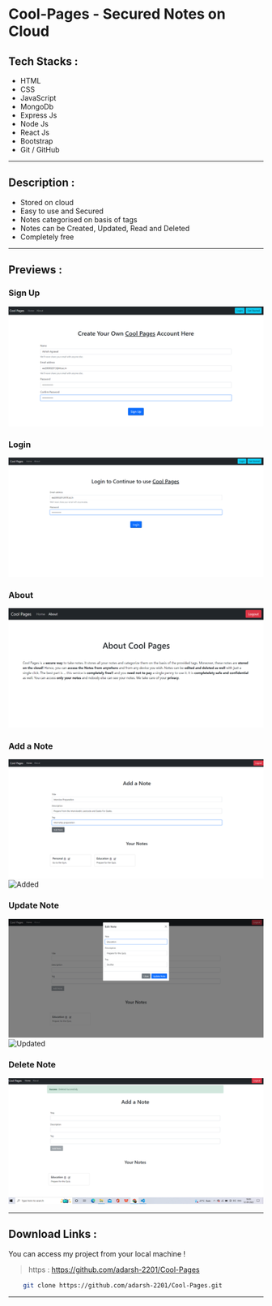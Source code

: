 # Cool-Pages - Secured Notes on Cloud
## **Tech Stacks** : 
* HTML
* CSS
* JavaScript
* MongoDb
* Express Js
* Node Js
* React Js
* Bootstrap
* Git / GitHub
___
## **Description** : 
* Stored on cloud
* Easy to use and Secured
* Notes categorised on basis of tags
* Notes can be Created, Updated, Read and Deleted
* Completely free
___
## **Previews** : 
### Sign Up
![Signup](./cool-pages/previews/Signup.png)
### Login
![Login](./cool-pages/previews/Login.png)
### About
![About](./cool-pages/previews/About.png)
### Add a Note
![Adding](./cool-pages/previews/AddNote.png)
![Added](./previews/Added.png)
### Update Note
![Updating](./cool-pages/previews/UpdateNote.png)
![Updated](./previews/Updated.png)
### Delete Note
![Delete](./cool-pages/previews/Delete.png)
___
## **Download Links** : 
You can access my project from your local machine !
>https : https://github.com/adarsh-2201/Cool-Pages
```bash
    git clone https://github.com/adarsh-2201/Cool-Pages.git
```
___
